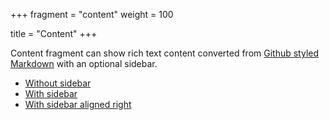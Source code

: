 +++
fragment = "content"
weight = 100

title = "Content"
+++

Content fragment can show rich text content converted from [Github styled
Markdown](https://guides.github.com/features/mastering-markdown) with an
optional sidebar.

- [Without sidebar](#content)
- [With sidebar](#content-sidebar)
- [With sidebar aligned right](#content-sidebar-right)
